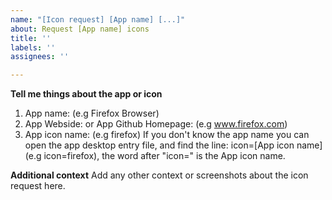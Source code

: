 ```yaml
---
name: "[Icon request] [App name] [...]"
about: Request [App name] icons
title: ''
labels: ''
assignees: ''

---
```


**Tell me things about the app or icon**
1. App name: (e.g Firefox Browser)
2. App Webside: or App Github Homepage: (e.g www.firefox.com)
3. App icon name: (e.g firefox)
    If you don't know the app name you can open the app desktop entry file,
    and find the line: icon=[App icon name] (e.g icon=firefox),
    the word after "icon=" is the App icon name.

**Additional context**
Add any other context or screenshots about the icon request here.
